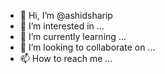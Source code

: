 - 👋 Hi, I’m @ashidsharip
- 👀 I’m interested in ...
- 🌱 I’m currently learning ...
- 💞️ I’m looking to collaborate on ...
- 📫 How to reach me ...

<!---
ashidsharip/ashidsharip is a ✨ special ✨ repository because its `README.md` (this file) appears on your GitHub profile.
You can click the Preview link to take a look at your changes.
--->
